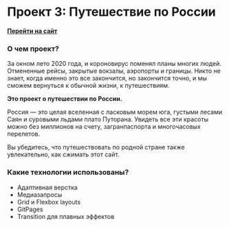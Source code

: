 # Проект 3: Путешествие по России
**[Перейти на сайт](https://geogeorgeous.github.io/russian-travel/index.html)**


### О чем проект?

За окном лето 2020 года, и короновирус поменял планы многих людей.
Отмененные рейсы, закрытые вокзалы, аэропорты и границы.
Никто не знает, когда именно это все закончится, но закончится точно, и мы сможем вернуться к обычной жизни, к путешествиям.

**Это проект о путешествии по России.**

Россия — это целая вселенная с ласковым морем юга, густыми лесами Саян и суровыми льдами плато Путорана. Увидеть все эти красоты можно без миллионов на счету, загранпаспорта и многочасовых перелетов.

Вы убедитесь, что путешествовать по родной стране также увлекательно, как сжимать этот сайт.


### Какие технологии использованы?
* Адаптивная верстка
* Медиазапросы
* Grid и Flexbox layouts
* GitPages
* Transition для плавных эффектов
